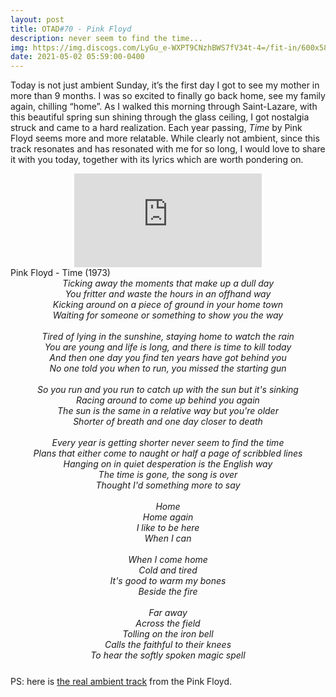 ```yaml
---
layout: post
title: OTAD#70 - Pink Floyd
description: never seem to find the time...
img: https://img.discogs.com/LyGu_e-WXPT9CNzhBWS7fV34t-4=/fit-in/600x588/filters:strip_icc():format(jpeg):mode_rgb():quality(90)/discogs-images/R-9287809-1478348604-2321.jpeg.jpg
date: 2021-05-02 05:59:00-0400
---
```


Today is not just ambient Sunday, it’s the first day I got to see my mother in more than 9 months. I was so excited to finally go back home, see my family again, chilling “home”. As I walked this morning through Saint-Lazare, with this beautiful spring sun shining through the glass ceiling, I got nostalgia struck and came to a hard realization. Each year passing, *Time* by Pink Floyd seems more and more relatable. While clearly not ambient, since this track resonates and has resonated with me for so long, I would love to share it with you today, together with its lyrics which are worth pondering on.

<div class="row">
    <div class="col-sm mt-3 mt-md-0 video" align="center">
        <iframe src="https://www.youtube.com/embed/JwYX52BP2Sk" frameborder="0" allow="accelerometer; autoplay; encrypted-media; gyroscope; picture-in-picture" allowfullscreen></iframe>
    </div>
</div>

<div class="caption">
    Pink Floyd - Time (1973)
</div>

<div style="text-align: center; font-style: italic; margin-bottom: 25px">
    Ticking away the moments that make up a dull day <br/>
    You fritter and waste the hours in an offhand way <br/>
    Kicking around on a piece of ground in your home town <br/>
    Waiting for someone or something to show you the way <br/>
    <br/>
    Tired of lying in the sunshine, staying home to watch the rain <br/>
    You are young and life is long, and there is time to kill today <br/>
    And then one day you find ten years have got behind you <br/>
    No one told you when to run, you missed the starting gun <br/>
    <br/>
    So you run and you run to catch up with the sun but it's sinking <br/>
    Racing around to come up behind you again <br/>
    The sun is the same in a relative way but you're older <br/>
    Shorter of breath and one day closer to death <br/>
    <br/>
    Every year is getting shorter never seem to find the time <br/>
    Plans that either come to naught or half a page of scribbled lines <br/>
    Hanging on in quiet desperation is the English way <br/>
    The time is gone, the song is over <br/>
    Thought I'd something more to say <br/>
    <br/>
    Home <br/>
    Home again <br/>
    I like to be here <br/>
    When I can <br/>
    <br/>
    When I come home <br/>
    Cold and tired <br/>
    It's good to warm my bones <br/>
    Beside the fire <br/>
    <br/>
    Far away <br/>
    Across the field <br/>
    Tolling on the iron bell <br/>
    Calls the faithful to their knees <br/>
    To hear the softly spoken magic spell <br/>
</div>

PS: here is [the real ambient track](https://youtu.be/53N99Nim6WE) from the Pink Floyd.

